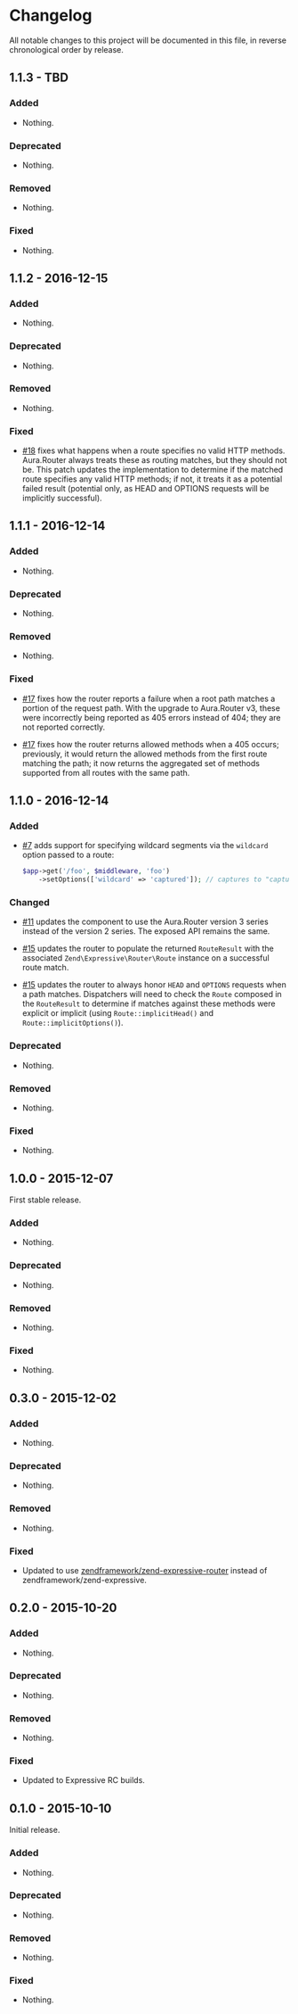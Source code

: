 # Changelog

All notable changes to this project will be documented in this file, in reverse chronological order by release.

## 1.1.3 - TBD

### Added

- Nothing.

### Deprecated

- Nothing.

### Removed

- Nothing.

### Fixed

- Nothing.

## 1.1.2 - 2016-12-15

### Added

- Nothing.

### Deprecated

- Nothing.

### Removed

- Nothing.

### Fixed

- [#18](https://github.com/zendframework/zend-expressive-aurarouter/pull/18)
  fixes what happens when a route specifies no valid HTTP methods. Aura.Router
  always treats these as routing matches, but they should not be. This patch
  updates the implementation to determine if the matched route specifies any
  valid HTTP methods; if not, it treats it as a potential failed result
  (potential only, as HEAD and OPTIONS requests will be implicitly successful).

## 1.1.1 - 2016-12-14

### Added

- Nothing.

### Deprecated

- Nothing.

### Removed

- Nothing.

### Fixed

- [#17](https://github.com/zendframework/zend-expressive-aurarouter/pull/17)
  fixes how the router reports a failure when a root path matches a portion of
  the request path. With the upgrade to Aura.Router v3, these were incorrectly
  being reported as 405 errors instead of 404; they are not reported correctly.

- [#17](https://github.com/zendframework/zend-expressive-aurarouter/pull/17)
  fixes how the router returns allowed methods when a 405 occurs; previously, it
  would return the allowed methods from the first route matching the path; it
  now returns the aggregated set of methods supported from all routes with the
  same path.

## 1.1.0 - 2016-12-14

### Added

- [#7](https://github.com/zendframework/zend-expressive-aurarouter/pull/7) adds
  support for specifying wildcard segments via the `wildcard` option passed to a
  route:

  ```php
  $app->get('/foo', $middleware, 'foo')
      ->setOptions(['wildcard' => 'captured']); // captures to "captured" param
  ```

### Changed

- [#11](https://github.com/zendframework/zend-expressive-aurarouter/pull/11)
  updates the component to use the Aura.Router version 3 series instead of the
  version 2 series. The exposed API remains the same.

- [#15](https://github.com/zendframework/zend-expressive-aurarouter/pull/15)
  updates the router to populate the returned `RouteResult` with the associated
  `Zend\Expressive\Router\Route` instance on a successful route match.

- [#15](https://github.com/zendframework/zend-expressive-aurarouter/pull/15)
  updates the router to always honor `HEAD` and `OPTIONS` requests when a path
  matches. Dispatchers will need to check the `Route` composed in the
  `RouteResult` to determine if matches against these methods were explicit or
  implicit (using `Route::implicitHead()` and `Route::implicitOptions()`).

### Deprecated

- Nothing.

### Removed

- Nothing.

### Fixed

- Nothing.

## 1.0.0 - 2015-12-07

First stable release.

### Added

- Nothing.

### Deprecated

- Nothing.

### Removed

- Nothing.

### Fixed

- Nothing.

## 0.3.0 - 2015-12-02

### Added

- Nothing.

### Deprecated

- Nothing.

### Removed

- Nothing.

### Fixed

- Updated to use [zendframework/zend-expressive-router](https://github.com/zendframework/zend-expressive-router)
  instead of zendframework/zend-expressive.

## 0.2.0 - 2015-10-20

### Added

- Nothing.

### Deprecated

- Nothing.

### Removed

- Nothing.

### Fixed

- Updated to Expressive RC builds.

## 0.1.0 - 2015-10-10

Initial release.

### Added

- Nothing.

### Deprecated

- Nothing.

### Removed

- Nothing.

### Fixed

- Nothing.

